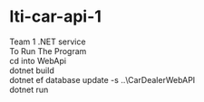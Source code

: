 # lti-car-api-1
Team 1 .NET service
<br>
To Run The Program 
<br>
cd into WebApi
<br>
dotnet build
<br>
dotnet ef database update  -s ..\CarDealerWebAPI
<br>
dotnet run
